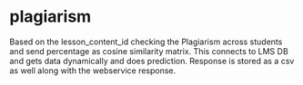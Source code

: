 # plagiarism
Based on the lesson_content_id checking the Plagiarism across students and send percentage as cosine similarity matrix. 
This connects to LMS DB and gets data dynamically and does prediction. Response is stored as a csv as well along with the webservice response.
